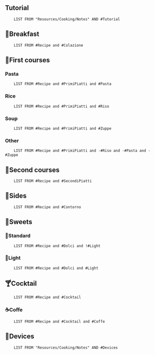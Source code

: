 ## Tutorial
```dataview
	LIST FROM "Resources/Cooking/Notes" AND #Tutorial 
```

## 🥓Breakfast
```dataview
	LIST FROM #Recipe and #Colazione
```
## 🍝First courses

### Pasta
```dataview
	LIST FROM #Recipe and #PrimiPiatti and #Pasta
```

### Rice
```dataview
	LIST FROM #Recipe and #PrimiPiatti and #Riso
```

### Soup
```dataview
	LIST FROM #Recipe and #PrimiPiatti and #Zuppe
```

### Other
```dataview
	LIST FROM #Recipe and #PrimiPiatti and -#Riso and -#Pasta and -#Zuppe
```

## 🥩Second courses

```dataview
	LIST FROM #Recipe and #SecondiPiatti
```

## 🍆Sides
```dataview
	LIST FROM #Recipe and #Contorno
```

## 🥮Sweets
### 🍰Standard
```dataview
	LIST FROM #Recipe and #Dolci and !#Light
```
### 🥕Light
```dataview
	LIST FROM #Recipe and #Dolci and #Light
```

## 🍸Cocktail
```dataview
	LIST FROM #Recipe and #Cocktail
```
### ☕Coffe
```dataview
	LIST FROM #Recipe and #Cocktail and #Coffe 
```

## 🔌Devices
```dataview
	LIST FROM "Resources/Cooking/Notes" AND #Devices
```